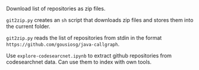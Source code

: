 Download list of repositories as zip files. 

`git2zip.py` creates an `sh` script that downloads zip files and stores them into the current folder.

`git2zip.py` reads the list of repositories from stdin in the format `https://github.com/gousiosg/java-callgraph`.

Use `explore-codesearcnet.ipynb` to extract github repositories from codesearchnet data.  Can use them to index with own tools.
